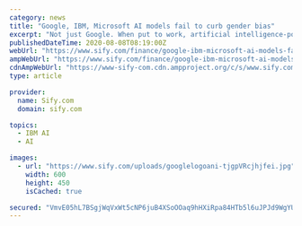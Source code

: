 ```yaml
---
category: news
title: "Google, IBM, Microsoft AI models fail to curb gender bias"
excerpt: "Not just Google. When put to work, artificial intelligence-powered IBM Watson virtual assistant was not far behind on gender bias. In 23 per cent of cases, Watson saw a woman wearing a gag while ..."
publishedDateTime: 2020-08-08T08:19:00Z
webUrl: "https://www.sify.com/finance/google-ibm-microsoft-ai-models-fail-to-curb-gender-bias-news-topnews-uiigkBfjdcffj.html"
ampWebUrl: "https://www.sify.com/finance/google-ibm-microsoft-ai-models-fail-to-curb-gender-bias-news-topnews-uiigkBfjdcffj.html"
cdnAmpWebUrl: "https://www-sify-com.cdn.ampproject.org/c/s/www.sify.com/finance/google-ibm-microsoft-ai-models-fail-to-curb-gender-bias-news-topnews-uiigkBfjdcffj.html"
type: article

provider:
  name: Sify.com
  domain: sify.com

topics:
  - IBM AI
  - AI

images:
  - url: "https://www.sify.com/uploads/googlelogoani-tjgpVRcjhjfei.jpg"
    width: 600
    height: 450
    isCached: true

secured: "VmvE05hL7BSgjWqVxWt5cNP6juB4XSoOOaq9hHXiRpa84HTb5l6uJPJd9WgYUIz2mhm+7XfwBlT3IYvnXk2p0Br/4kuct08kGhlpvgB9XBT6rOXsgI2WFBRM+t2pgVdV6lGXdY2lgB1J815hbE4FjZk4066yuKYKFFfvA+wUgvfx36sl9WMHuNx7YsTWG5MA+lMKULmvH6L4bK5MSo8fXdkCMO+ACxfVJCL2Vo/HcEFzO/V78NeuZH7uiOa+o4WmOoyUyvsJU9zPYLELvTRIgCeW8h4xDRiQxAm0jkfuENPLt0UPMV4QwlOY3i8YqN/aUJbVPlD8gsGx6lr2HoOFZA==;6zbAoK67giQOpbx+p2xM9w=="
---
```


